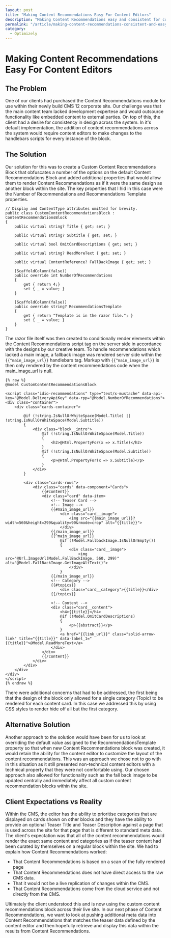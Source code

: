 ```yaml
---
layout: post
title: "Making Content Recommendations Easy For Content Editors"
description: "Making Content Recommendations easy and consistent for content editors using a custom block."
permalink: "/article/making-content-recommendations-consistent-and-easy-for-content-editors"
category:
  - Optimizely
---
```


# Making Content Recommendations Easy For Content Editors

## The Problem
One of our clients had purchased the Content Recommendations module for use within their newly build CMS 12 corporate site.  Our challenge was that the main content team lacked development expertese and would outsource functionality like embedded content to external parties.  On top of this, the client had a desire for consistency in design across the system.  In it's default implementation, the addition of content recommendations across the system would require content editors to make changes to the handlebars scripts for every instance of the block.

## The Solution
Our solution for this was to create a Custom Content Recommendations Block that obfuscates a number of the options on the default Content Recommendations Block and added additional properties that would allow them to render Content Recommendations as if it were the same design as another block within the site.  The key properties that I hid in this case were the Number of Recommendations and Recommendations Template properties.

```
// Display and ContentType attributes omitted for brevity.
public class CustomContentRecommendationsBlock : ContentRecommendationsBlock
{
    public virtual string? Title { get; set; }

    public virtual string? Subtitle { get; set; }

    public virtual bool OmitCardDescriptions { get; set; }

    public virtual string? ReadMoreText { get; set; }

    public virtual ContentReference? FallBackImage { get; set; }

    [ScaffoldColumn(false)]
    public override int NumberOfRecommendations
    {
        get { return 4;}
        set { _ = value; }
    }

    [ScaffoldColumn(false)]
    public override string? RecommendationsTemplate
    {
        get { return "Template is in the razor file."; }
        set { _ = value; }
    }
}
```

The razor file itself was then created to conditionally render elements within the Content Recommendations script tag on the server side in accordance with the designs by our creative team. To handle recommendations which lacked a main image, a fallback image was rendered server side within the `{{^main_image_url}}` handlebars tag.  Markup with `{{^main_image_url}}` is then only rendered by the content recommendations code when the main_image_url is null.

```
{% raw %}
@model CustomContentRecommendationsBlock

<script class="idio-recommendations" type="text/x-mustache" data-api-key="@Model.DeliveryApiKey" data-rpp="@Model.NumberOfRecommendations">
<div class="container">
    <div class="cards-container">

        @if (!string.IsNullOrWhiteSpace(Model.Title) || !string.IsNullOrWhiteSpace(Model.Subtitle))
        {
            <div class="block__intro">
                @if (!string.IsNullOrWhiteSpace(Model.Title))
                {
                    <h2>@Html.PropertyFor(x => x.Title)</h2>
                }
                @if (!string.IsNullOrWhiteSpace(Model.Subtitle))
                {
                    <p>@Html.PropertyFor(x => x.Subtitle)</p>
                }
            </div>
        }

        <div class="cards-rows">
            <div class="cards" data-component="Cards">
                {{#content}}
                <div class="card" data-item>
                    <!-- Teaser Card -->
                    <!-- Image -->
                    {{#main_image_url}}
                        <div class="card__image">
                            <img src="{{main_image_url}}?width=560&height=299&quality=90&rmode=crop" alt="{{title}}">
                        </div>
                    {{/main_image_url}}
                    {{^main_image_url}}
                        @if (!Model.FallbackImage.IsNullOrEmpty())
                        {
                            <div class="card__image">
                                <img src="@Url.ImageUrl(Model.FallBackImage, 560, 299)" alt="@Model.FallBackImage.GetImageAltText()">
                            </div>
                        }
                    {{/main_image_url}}
                    <!-- Category -->
                    {{#topics}}
                        <div class="card__category">{{title}}</div>
                    {{/topics}}

                    <!-- Content -->
                    <div class="card__content">
                        <h4>{{title}}</h4>
                        @if (!Model.OmitCardDescriptions)
                        {
                            <p>{{abstract}}</p>
                        }
                        <a href="{{link_url}}" class="solid-arrow-link" title="{{title}}" data-label_1="{{title}}">@Model.ReadMoreText</a>
                    </div>
                </div>
                {{/content}}
            </div>
        </div>
    </div>
</div>
</script>
{% endraw %}
```

There were additional concerns that had to be addressed, the first being that the design of the block only allowed for a single category (Topic) to be rendered for each content card.  In this case we addressed this by using CSS styles to render hide off all but the first category.

## Alternative Solution

Another approach to the solution would have been for us to look at overriding the default value assigned to the RecommendationsTemplate property so that when new Content Recommendations block was created, it would retain the ability for the content editor to customize the layout of the content recommendations.  This was an approach we chose not to go with in this situation as it still presented non-technical content editors with a technical property that they were not comfortable using.  Our chosen approach also allowed for functionality such as the fall back image to be updated centrally and immediately affect all custom content recommendation blocks within the site.

## Client Expectations vs Reality

Within the CMS, the editor has the ability to prioritise categories that are displayed on cards shown on other blocks and they have the ability to provide an optional Teaser Title and Teaser Description against a page that is used across the site for that page that is different to standard meta data.  The client's expectation was that all of the content recommendations would render the exact same content and categories as if the teaser content had been curated by themselves on a regular block within the site. We had to explain how Content Recommendations worked:

- That Content Recommendations is based on a scan of the fully rendered page
- That Content Recommendations does not have direct access to the raw CMS data.
- That it would not be a live replication of changes within the CMS.
- That Content Recommendations come from the cloud service and not directly from the CMS.

Ultimately the client understood this and is now using the custom content recommendations block across their live site. In our next phase of Content Recommendations, we want to look at pushing additional meta data into Content Recommendations that matches the teaser data defined by the content editor and then hopefully retrieve and display this data within the results from Content Recommendations.
